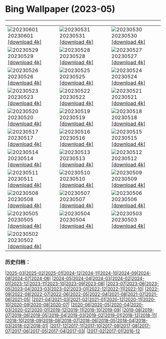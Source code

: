 # Bing Wallpaper (2023-05)
**************

<table><tr><td><img class="wallpaper" src="https://www.bing.com/th?id=OHR.WorldOtterDay_EN-US4690332709_1920x1080.jpg" alt="20230601"> 20230601 <a class="wallpaper_link" href="https://www.bing.com/th?id=OHR.WorldOtterDay_EN-US4690332709_UHD.jpg">[download 4k]</a></td><td><img class="wallpaper" src="https://www.bing.com/th?id=OHR.HiddenBeach_EN-US8990991711_1920x1080.jpg" alt="20230531"> 20230531 <a class="wallpaper_link" href="https://www.bing.com/th?id=OHR.HiddenBeach_EN-US8990991711_UHD.jpg">[download 4k]</a></td><td><img class="wallpaper" src="https://www.bing.com/th?id=OHR.LanternFloating_EN-US4433076187_1920x1080.jpg" alt="20230530"> 20230530 <a class="wallpaper_link" href="https://www.bing.com/th?id=OHR.LanternFloating_EN-US4433076187_UHD.jpg">[download 4k]</a></td></tr><tr><td><img class="wallpaper" src="https://www.bing.com/th?id=OHR.TegallalangTerrace_EN-US4296943902_1920x1080.jpg" alt="20230529"> 20230529 <a class="wallpaper_link" href="https://www.bing.com/th?id=OHR.TegallalangTerrace_EN-US4296943902_UHD.jpg">[download 4k]</a></td><td><img class="wallpaper" src="https://www.bing.com/th?id=OHR.AloeDichotomum_EN-US4149828212_1920x1080.jpg" alt="20230528"> 20230528 <a class="wallpaper_link" href="https://www.bing.com/th?id=OHR.AloeDichotomum_EN-US4149828212_UHD.jpg">[download 4k]</a></td><td><img class="wallpaper" src="https://www.bing.com/th?id=OHR.WatSriSawai_EN-US3779091241_1920x1080.jpg" alt="20230527"> 20230527 <a class="wallpaper_link" href="https://www.bing.com/th?id=OHR.WatSriSawai_EN-US3779091241_UHD.jpg">[download 4k]</a></td></tr><tr><td><img class="wallpaper" src="https://www.bing.com/th?id=OHR.SaksunFaroe_EN-US3384967997_1920x1080.jpg" alt="20230526"> 20230526 <a class="wallpaper_link" href="https://www.bing.com/th?id=OHR.SaksunFaroe_EN-US3384967997_UHD.jpg">[download 4k]</a></td><td><img class="wallpaper" src="https://www.bing.com/th?id=OHR.OldFortress_EN-US3033490074_1920x1080.jpg" alt="20230525"> 20230525 <a class="wallpaper_link" href="https://www.bing.com/th?id=OHR.OldFortress_EN-US3033490074_UHD.jpg">[download 4k]</a></td><td><img class="wallpaper" src="https://www.bing.com/th?id=OHR.WesternBoxTurtle_EN-US2880487603_1920x1080.jpg" alt="20230524"> 20230524 <a class="wallpaper_link" href="https://www.bing.com/th?id=OHR.WesternBoxTurtle_EN-US2880487603_UHD.jpg">[download 4k]</a></td></tr><tr><td><img class="wallpaper" src="https://www.bing.com/th?id=OHR.BiodiverseCostaRica_EN-US2611109244_1920x1080.jpg" alt="20230523"> 20230523 <a class="wallpaper_link" href="https://www.bing.com/th?id=OHR.BiodiverseCostaRica_EN-US2611109244_UHD.jpg">[download 4k]</a></td><td><img class="wallpaper" src="https://www.bing.com/th?id=OHR.PontdArcole_EN-US2477179777_1920x1080.jpg" alt="20230522"> 20230522 <a class="wallpaper_link" href="https://www.bing.com/th?id=OHR.PontdArcole_EN-US2477179777_UHD.jpg">[download 4k]</a></td><td><img class="wallpaper" src="https://www.bing.com/th?id=OHR.EuropeanHoneybee_EN-US0859156574_1920x1080.jpg" alt="20230521"> 20230521 <a class="wallpaper_link" href="https://www.bing.com/th?id=OHR.EuropeanHoneybee_EN-US0859156574_UHD.jpg">[download 4k]</a></td></tr><tr><td><img class="wallpaper" src="https://www.bing.com/th?id=OHR.SumatranRhino_EN-US0245305253_1920x1080.jpg" alt="20230520"> 20230520 <a class="wallpaper_link" href="https://www.bing.com/th?id=OHR.SumatranRhino_EN-US0245305253_UHD.jpg">[download 4k]</a></td><td><img class="wallpaper" src="https://www.bing.com/th?id=OHR.MuseoSoumaya_EN-US2440983924_1920x1080.jpg" alt="20230519"> 20230519 <a class="wallpaper_link" href="https://www.bing.com/th?id=OHR.MuseoSoumaya_EN-US2440983924_UHD.jpg">[download 4k]</a></td><td><img class="wallpaper" src="https://www.bing.com/th?id=OHR.CormorantBridge_EN-US1902862286_1920x1080.jpg" alt="20230518"> 20230518 <a class="wallpaper_link" href="https://www.bing.com/th?id=OHR.CormorantBridge_EN-US1902862286_UHD.jpg">[download 4k]</a></td></tr><tr><td><img class="wallpaper" src="https://www.bing.com/th?id=OHR.AmericanWetlands_EN-US1844827155_1920x1080.jpg" alt="20230517"> 20230517 <a class="wallpaper_link" href="https://www.bing.com/th?id=OHR.AmericanWetlands_EN-US1844827155_UHD.jpg">[download 4k]</a></td><td><img class="wallpaper" src="https://www.bing.com/th?id=OHR.MorroJable_EN-US1772722431_1920x1080.jpg" alt="20230516"> 20230516 <a class="wallpaper_link" href="https://www.bing.com/th?id=OHR.MorroJable_EN-US1772722431_UHD.jpg">[download 4k]</a></td><td><img class="wallpaper" src="https://www.bing.com/th?id=OHR.OdocoileusVirginianus_EN-US1668598337_1920x1080.jpg" alt="20230515"> 20230515 <a class="wallpaper_link" href="https://www.bing.com/th?id=OHR.OdocoileusVirginianus_EN-US1668598337_UHD.jpg">[download 4k]</a></td></tr><tr><td><img class="wallpaper" src="https://www.bing.com/th?id=OHR.SonnyBonoPelicans_EN-US1524460012_1920x1080.jpg" alt="20230514"> 20230514 <a class="wallpaper_link" href="https://www.bing.com/th?id=OHR.SonnyBonoPelicans_EN-US1524460012_UHD.jpg">[download 4k]</a></td><td><img class="wallpaper" src="https://www.bing.com/th?id=OHR.WildLupine_EN-US1382733552_1920x1080.jpg" alt="20230513"> 20230513 <a class="wallpaper_link" href="https://www.bing.com/th?id=OHR.WildLupine_EN-US1382733552_UHD.jpg">[download 4k]</a></td><td><img class="wallpaper" src="https://www.bing.com/th?id=OHR.FootballField_EN-US1266832046_1920x1080.jpg" alt="20230512"> 20230512 <a class="wallpaper_link" href="https://www.bing.com/th?id=OHR.FootballField_EN-US1266832046_UHD.jpg">[download 4k]</a></td></tr><tr><td><img class="wallpaper" src="https://www.bing.com/th?id=OHR.CordouanLighthouse_EN-US1179388866_1920x1080.jpg" alt="20230511"> 20230511 <a class="wallpaper_link" href="https://www.bing.com/th?id=OHR.CordouanLighthouse_EN-US1179388866_UHD.jpg">[download 4k]</a></td><td><img class="wallpaper" src="https://www.bing.com/th?id=OHR.MountCetatea_EN-US0862689024_1920x1080.jpg" alt="20230510"> 20230510 <a class="wallpaper_link" href="https://www.bing.com/th?id=OHR.MountCetatea_EN-US0862689024_UHD.jpg">[download 4k]</a></td><td><img class="wallpaper" src="https://www.bing.com/th?id=OHR.TheChaps_EN-US0810025310_1920x1080.jpg" alt="20230509"> 20230509 <a class="wallpaper_link" href="https://www.bing.com/th?id=OHR.TheChaps_EN-US0810025310_UHD.jpg">[download 4k]</a></td></tr><tr><td><img class="wallpaper" src="https://www.bing.com/th?id=OHR.SealLaughing_EN-US0742497806_1920x1080.jpg" alt="20230508"> 20230508 <a class="wallpaper_link" href="https://www.bing.com/th?id=OHR.SealLaughing_EN-US0742497806_UHD.jpg">[download 4k]</a></td><td><img class="wallpaper" src="https://www.bing.com/th?id=OHR.HwangmaesanAzaleas_EN-US0649441292_1920x1080.jpg" alt="20230507"> 20230507 <a class="wallpaper_link" href="https://www.bing.com/th?id=OHR.HwangmaesanAzaleas_EN-US0649441292_UHD.jpg">[download 4k]</a></td><td><img class="wallpaper" src="https://www.bing.com/th?id=OHR.Popocatepetl_EN-US0582960818_1920x1080.jpg" alt="20230506"> 20230506 <a class="wallpaper_link" href="https://www.bing.com/th?id=OHR.Popocatepetl_EN-US0582960818_UHD.jpg">[download 4k]</a></td></tr><tr><td><img class="wallpaper" src="https://www.bing.com/th?id=OHR.RebelBase_EN-US9162228478_1920x1080.jpg" alt="20230505"> 20230505 <a class="wallpaper_link" href="https://www.bing.com/th?id=OHR.RebelBase_EN-US9162228478_UHD.jpg">[download 4k]</a></td><td><img class="wallpaper" src="https://www.bing.com/th?id=OHR.ThreeWildebeest_EN-US9446203427_1920x1080.jpg" alt="20230504"> 20230504 <a class="wallpaper_link" href="https://www.bing.com/th?id=OHR.ThreeWildebeest_EN-US9446203427_UHD.jpg">[download 4k]</a></td><td><img class="wallpaper" src="https://www.bing.com/th?id=OHR.KlostersSerneus_EN-US9360254697_1920x1080.jpg" alt="20230503"> 20230503 <a class="wallpaper_link" href="https://www.bing.com/th?id=OHR.KlostersSerneus_EN-US9360254697_UHD.jpg">[download 4k]</a></td></tr><tr><td><img class="wallpaper" src="https://www.bing.com/th?id=OHR.KoreanBell_EN-US9211069806_1920x1080.jpg" alt="20230502"> 20230502 <a class="wallpaper_link" href="https://www.bing.com/th?id=OHR.KoreanBell_EN-US9211069806_UHD.jpg">[download 4k]</a></td><td></td><td></td></tr></table>

### 历史归档：

|[2025-03](/../2025-03/2025-03.md)|[2025-02](/../2025-02/2025-02.md)|[2025-01](/../2025-01/2025-01.md)|[2024-12](/../2024-12/2024-12.md)|[2024-11](/../2024-11/2024-11.md)|[2024-10](/../2024-10/2024-10.md)|[2024-09](/../2024-09/2024-09.md)|[2024-08](/../2024-08/2024-08.md)|[2024-07](/../2024-07/2024-07.md)|[2024-06](/../2024-06/2024-06.md)|
|[2024-05](/../2024-05/2024-05.md)|[2024-04](/../2024-04/2024-04.md)|[2024-03](/../2024-03/2024-03.md)|[2024-02](/../2024-02/2024-02.md)|[2024-01](/../2024-01/2024-01.md)|[2023-12](/../2023-12/2023-12.md)|[2023-11](/../2023-11/2023-11.md)|[2023-10](/../2023-10/2023-10.md)|[2023-09](/../2023-09/2023-09.md)|[2023-08](/../2023-08/2023-08.md)|
|[2023-07](/../2023-07/2023-07.md)|[2023-06](/../2023-06/2023-06.md)|[2023-05](/2023-05.md)|[2023-04](/../2023-04/2023-04.md)|[2023-03](/../2023-03/2023-03.md)|[2023-02](/../2023-02/2023-02.md)|[2023-01](/../2023-01/2023-01.md)|[2022-12](/../2022-12/2022-12.md)|[2022-11](/../2022-11/2022-11.md)|[2022-10](/../2022-10/2022-10.md)|
|[2022-09](/../2022-09/2022-09.md)|[2022-08](/../2022-08/2022-08.md)|[2022-07](/../2022-07/2022-07.md)|[2022-06](/../2022-06/2022-06.md)|[2022-05](/../2022-05/2022-05.md)|[2022-04](/../2022-04/2022-04.md)|[2021-08](/../2021-08/2021-08.md)|[2021-07](/../2021-07/2021-07.md)|[2021-06](/../2021-06/2021-06.md)|[2021-05](/../2021-05/2021-05.md)|
|[2021-04](/../2021-04/2021-04.md)|[2021-03](/../2021-03/2021-03.md)|[2021-02](/../2021-02/2021-02.md)|[2021-01](/../2021-01/2021-01.md)|[2020-12](/../2020-12/2020-12.md)|[2020-11](/../2020-11/2020-11.md)|[2020-10](/../2020-10/2020-10.md)|[2020-09](/../2020-09/2020-09.md)|[2020-08](/../2020-08/2020-08.md)|[2020-07](/../2020-07/2020-07.md)|
|[2020-06](/../2020-06/2020-06.md)|[2020-05](/../2020-05/2020-05.md)|[2020-04](/../2020-04/2020-04.md)|[2020-03](/../2020-03/2020-03.md)|[2020-02](/../2020-02/2020-02.md)|[2020-01](/../2020-01/2020-01.md)|[2019-12](/../2019-12/2019-12.md)|[2019-11](/../2019-11/2019-11.md)|[2019-10](/../2019-10/2019-10.md)|[2019-09](/../2019-09/2019-09.md)|
|[2019-08](/../2019-08/2019-08.md)|[2019-07](/../2019-07/2019-07.md)|[2019-06](/../2019-06/2019-06.md)|[2019-05](/../2019-05/2019-05.md)|[2019-04](/../2019-04/2019-04.md)|[2019-03](/../2019-03/2019-03.md)|[2019-02](/../2019-02/2019-02.md)|[2019-01](/../2019-01/2019-01.md)|[2018-12](/../2018-12/2018-12.md)|[2018-11](/../2018-11/2018-11.md)|
|[2018-10](/../2018-10/2018-10.md)|[2018-09](/../2018-09/2018-09.md)|[2018-08](/../2018-08/2018-08.md)|[2018-07](/../2018-07/2018-07.md)|[2018-06](/../2018-06/2018-06.md)|[2018-05](/../2018-05/2018-05.md)|[2018-04](/../2018-04/2018-04.md)|[2018-03](/../2018-03/2018-03.md)|[2018-02](/../2018-02/2018-02.md)|[2018-01](/../2018-01/2018-01.md)|
|[2017-12](/../2017-12/2017-12.md)|[2017-11](/../2017-11/2017-11.md)|[2017-10](/../2017-10/2017-10.md)|[2017-09](/../2017-09/2017-09.md)|[2017-08](/../2017-08/2017-08.md)|[2017-07](/../2017-07/2017-07.md)|[2017-06](/../2017-06/2017-06.md)|[2017-05](/../2017-05/2017-05.md)|[2017-04](/../2017-04/2017-04.md)|[2017-03](/../2017-03/2017-03.md)|
|[2017-02](/../2017-02/2017-02.md)|[2017-01](/../2017-01/2017-01.md)|[2016-12](/../2016-12/2016-12.md)
